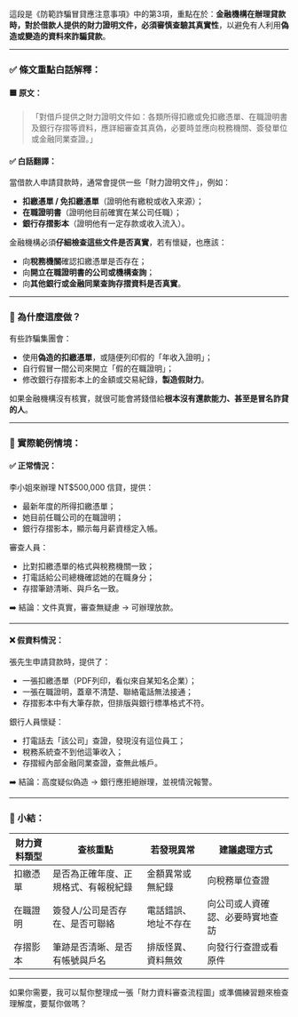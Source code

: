 這段是《防範詐騙冒貸應注意事項》中的第3項，重點在於：**金融機構在辦理貸款時，對於借款人提供的財力證明文件，必須審慎查驗其真實性**，以避免有人利用**偽造或變造的資料來詐騙貸款**。

---

### ✅ 條文重點白話解釋：

#### 🟦 原文：
>「對借戶提供之財力證明文件如：各類所得扣繳或免扣繳憑單、在職證明書及銀行存摺等資料，應詳細審查其真偽，必要時並應向稅務機關、簽發單位或金融同業查證。」

#### ✅ 白話翻譯：

當借款人申請貸款時，通常會提供一些「財力證明文件」，例如：
- **扣繳憑單 / 免扣繳憑單**（證明他有繳稅或收入來源）；
- **在職證明書**（證明他目前確實在某公司任職）；
- **銀行存摺影本**（證明他有一定存款或收入流入）。

金融機構必須**仔細檢查這些文件是否真實**，若有懷疑，也應該：
- 向**稅務機關**確認扣繳憑單是否存在；
- 向**開立在職證明書的公司或機構查詢**；
- 向**其他銀行或金融同業查詢存摺資料是否真實**。

---

### 📌 為什麼這麼做？

有些詐騙集團會：
- 使用**偽造的扣繳憑單**，或隨便列印假的「年收入證明」；
- 自行假冒一間公司來開立「假的在職證明」；
- 修改銀行存摺影本上的金額或交易紀錄，**製造假財力**。

如果金融機構沒有核實，就很可能會將錢借給**根本沒有還款能力、甚至是冒名詐貸的人**。

---

### 📌 實際範例情境：

#### ✅ 正常情況：
李小姐來辦理 NT$500,000 信貸，提供：
- 最新年度的所得扣繳憑單；
- 她目前任職公司的在職證明；
- 銀行存摺影本，顯示每月薪資穩定入帳。

審查人員：
- 比對扣繳憑單的格式與稅務機關一致；
- 打電話給公司總機確認她的在職身分；
- 存摺筆跡清晰、與戶名一致。

➡️ 結論：文件真實，審查無疑慮 → 可辦理放款。

---

#### ❌ 假資料情況：

張先生申請貸款時，提供了：
- 一張扣繳憑單（PDF列印，看似來自某知名企業）；
- 一張在職證明，蓋章不清楚、聯絡電話無法接通；
- 存摺影本中有大筆存款，但排版與銀行標準格式不符。

銀行人員懷疑：
- 打電話去「該公司」查證，發現沒有這位員工；
- 稅務系統查不到他這筆收入；
- 存摺經內部金融同業查證，查無此帳戶。

➡️ 結論：高度疑似偽造 → 銀行應拒絕辦理，並視情況報警。

---

### 📝 小結：

| 財力資料類型 | 查核重點 | 若發現異常 | 建議處理方式 |
|---------------|------------|----------------|----------------|
| 扣繳憑單 | 是否為正確年度、正規格式、有報稅紀錄 | 金額異常或無紀錄 | 向稅務單位查證 |
| 在職證明 | 簽發人/公司是否存在、是否可聯絡 | 電話錯誤、地址不存在 | 向公司或人資確認、必要時實地查訪 |
| 存摺影本 | 筆跡是否清晰、是否有帳號與戶名 | 排版怪異、資料無效 | 向發行行查證或看原件 |

---

如果你需要，我可以幫你整理成一張「財力資料審查流程圖」或準備練習題來檢查理解度，要幫你做嗎？